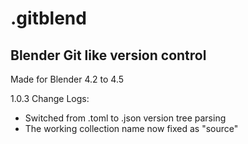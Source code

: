 # .gitblend
## Blender Git like version control
Made for Blender 4.2 to 4.5

1.0.3 Change Logs:
- Switched from .toml to .json version tree parsing
- The working collection name now fixed as "source"
